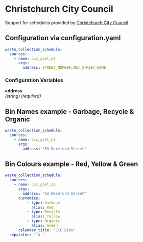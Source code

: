 # Christchurch City Council

Support for schedules provided by [Christchurch City Council](https://ccc.govt.nz/services/rubbish-and-recycling/collections).

## Configuration via configuration.yaml

```yaml
waste_collection_schedule:
  sources:
    - name: ccc_govt_nz
      args:
        address: STREET_NUMBER_AND_STREET_NAME
```

### Configuration Variables

**address**<br>
*(string) (required)*

## Bin Names example - Garbage, Recycle & Organic

```yaml
waste_collection_schedule:
  sources:
    - name: ccc_govt_nz
      args:
        address: "53 Hereford Street"
```
## Bin Colours example - Red, Yellow & Green

```yaml
waste_collection_schedule:
  sources:
    - name: ccc_govt_nz
      args:
        address: "53 Hereford Street"
      customize:
          - type: Garbage
            alias: Red
          - type: Recycle
            alias: Yellow
          - type: Organic
            alias: Green
      calendar_title: "CCC Bins"
  separator: " & "
```